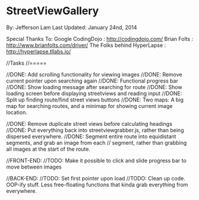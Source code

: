 StreetViewGallery
=================
By: Jefferson Lam
Last Updated: January 24nd, 2014

Special Thanks To:
    Google
    CodingDojo : http://codingdojo.com/
    Brian Folts : http://www.brianfolts.com/driver/
    The Folks behind HyperLapse : http://hyperlapse.tllabs.io/


//Tasks
//=====

//DONE: Add scrolling functionality for viewing images
//DONE: Remove current pointer upon searching again
//DONE: Functional progress bar
//DONE: Show loading message after searching for route
//DONE: Show loading screen before displaying streetviews and reading input
//DONE: Split up finding route/find street views buttons
//DONE: Two maps: A big map for searching routes, and a minimap for showing current image location.

//DONE: Remove duplicate street views before calculating headings
//DONE: Put everything back into streetviewgrabber.js, rather than being dispersed everywhere.
//DONE: Segment entire route into equidistant segments, and grab an image from each 
//      segment, rather than grabbing all images at the start of the route.


//FRONT-END:
    //TODO: Make it possible to click and slide progress bar to move between images
    
//BACK-END:
    //TODO: Set first pointer upon load
    //TODO: Clean up code. OOP-ify stuff. Less free-floating functions that kinda grab everything from everywhere.